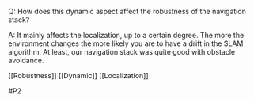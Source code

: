 Q: How does this dynamic aspect affect the robustness of the navigation stack?

A: It mainly affects the localization, up to a certain degree. The more the environment changes the more likely you are to have a drift in the SLAM algorithm. At least, our navigation stack was quite good with obstacle avoidance.

[[Robustness]]
[[Dynamic]]
[[Localization]]

#P2 